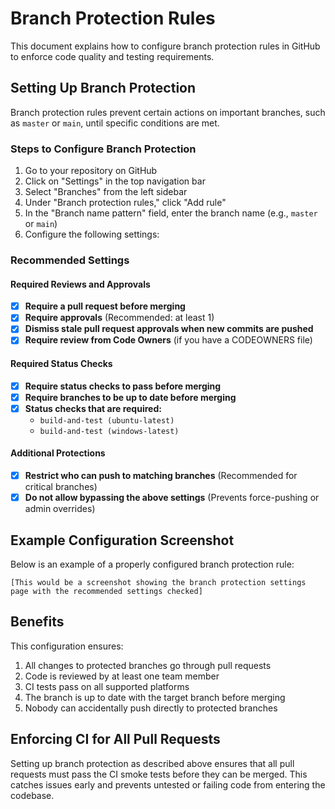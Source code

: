 # Branch Protection Rules

This document explains how to configure branch protection rules in GitHub to enforce code quality and testing requirements.

## Setting Up Branch Protection

Branch protection rules prevent certain actions on important branches, such as `master` or `main`, until specific conditions are met.

### Steps to Configure Branch Protection

1. Go to your repository on GitHub
2. Click on "Settings" in the top navigation bar
3. Select "Branches" from the left sidebar
4. Under "Branch protection rules," click "Add rule"
5. In the "Branch name pattern" field, enter the branch name (e.g., `master` or `main`)
6. Configure the following settings:

### Recommended Settings

#### Required Reviews and Approvals
- [x] **Require a pull request before merging**
- [x] **Require approvals** (Recommended: at least 1)
- [x] **Dismiss stale pull request approvals when new commits are pushed**
- [x] **Require review from Code Owners** (if you have a CODEOWNERS file)

#### Required Status Checks
- [x] **Require status checks to pass before merging**
- [x] **Require branches to be up to date before merging**
- [x] **Status checks that are required:**
  - `build-and-test (ubuntu-latest)` 
  - `build-and-test (windows-latest)`

#### Additional Protections
- [x] **Restrict who can push to matching branches** (Recommended for critical branches)
- [x] **Do not allow bypassing the above settings** (Prevents force-pushing or admin overrides)

## Example Configuration Screenshot

Below is an example of a properly configured branch protection rule:

```
[This would be a screenshot showing the branch protection settings page with the recommended settings checked]
```

## Benefits

This configuration ensures:

1. All changes to protected branches go through pull requests
2. Code is reviewed by at least one team member
3. CI tests pass on all supported platforms
4. The branch is up to date with the target branch before merging
5. Nobody can accidentally push directly to protected branches

## Enforcing CI for All Pull Requests

Setting up branch protection as described above ensures that all pull requests must pass the CI smoke tests before they can be merged. This catches issues early and prevents untested or failing code from entering the codebase. 